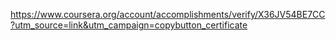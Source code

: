 https://www.coursera.org/account/accomplishments/verify/X36JV54BE7CC?utm_source=link&utm_campaign=copybutton_certificate
